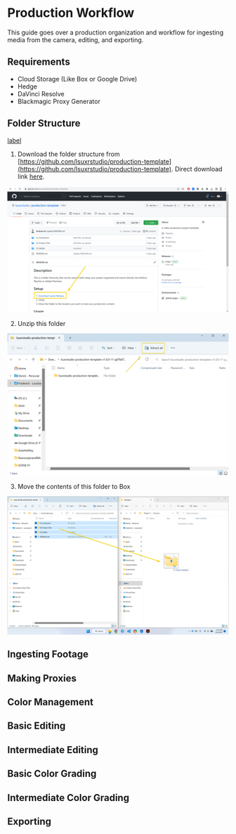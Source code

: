 # Production Workflow

This guide goes over a production organization and workflow for ingesting media from the camera, editing, and exporting.

## Requirements
* Cloud Storage (Like Box or Google Drive)
* Hedge
* DaVinci Resolve
* Blackmagic Proxy Generator 

## Folder Structure

[label](images/folder-strucutre.mp4)

1. Download the folder structure from [https://github.com/lsuxrstudio/production-template](https://github.com/lsuxrstudio/production-template). Direct download link [here](https://github.com/lsuxrstudio/production-template/zipball/main).

![Alt text](images/download-latest-release.png)

2. Unzip this folder 

![Alt text](images/extract-folder-structure.png)

3. Move the contents of this folder to Box

![Alt text](images/copy-paste-folders.png)

## Ingesting Footage

## Making Proxies

## Color Management

## Basic Editing

## Intermediate Editing

## Basic Color Grading

## Intermediate Color Grading

## Exporting